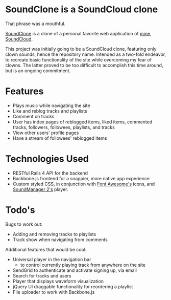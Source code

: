 # SoundClone is a SoundCloud clone #


That phrase was a mouthful.
 
[SoundClone](http://www.soundclone.us) is a clone of a personal favorite web application of [mine](http://dwoowb.com), [SoundCloud](http://soundcloud.com).

This project was initially going to be a SoundCloud clone, featuring only clown sounds, hence the repository name. Intended as a two-fold endeavor, to recreate basic functionality of the site while overcoming my fear of clowns. The latter proved to be too difficult to accomplish this time around, but is an ongoing commitment. 

# Features #


* Plays music while navigating the site
* Like and reblog tracks and playlists
* Comment on tracks
* User has index pages of reblogged items, liked items, commented tracks, followers, followees, playlists, and tracks
* View other users' profile pages
* Have a stream of followees' reblogged items

# Technologies Used #


* RESTful Rails 4 API for the backend
* Backbone.js frontend for a snappier, more native app experience
* Custom styled CSS, in conjunction with [Font Awesome's](http://fortawesome.github.io/Font-Awesome/) icons, and [SoundManager 2's](http://www.schillmania.com/projects/soundmanager2/) player.

# Todo's #


Bugs to work out:

* Adding and removing tracks to playlists
* Track show when navigating from comments


Additional features that would be cool:

* Universal player in the navigation bar
	* to control currently playing track from anywhere on the site
* SendGrid to authenticate and activate signing up, via email
* Search for tracks and users
* Player that displays waveform visualization
* jQuery UI draggable functionality for reordering a playlist
* File uploader to work with Backbone.js